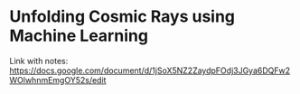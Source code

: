 # Unfolding Cosmic Rays using Machine Learning

Link with notes: https://docs.google.com/document/d/1jSoX5NZ2ZaydpFOdj3JGya6DQFw2WOlwhnmEmgOY52s/edit